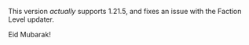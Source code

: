 This version *actually* supports 1.21.5, and fixes an issue with the Faction Level updater.

Eid Mubarak!
